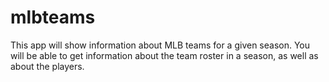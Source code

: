 # mlbteams

This app will show information about MLB teams for a given season. You will be able to get
information about the team roster in a season, as well as about the players.